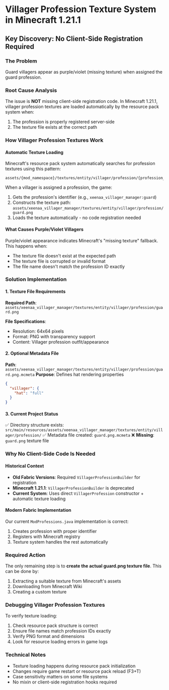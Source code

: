 # Villager Profession Texture System in Minecraft 1.21.1

## Key Discovery: No Client-Side Registration Required

### The Problem
Guard villagers appear as purple/violet (missing texture) when assigned the guard profession.

### Root Cause Analysis
The issue is **NOT** missing client-side registration code. In Minecraft 1.21.1, villager profession textures are loaded automatically by the resource pack system when:
1. The profession is properly registered server-side
2. The texture file exists at the correct path

### How Villager Profession Textures Work

#### Automatic Texture Loading
Minecraft's resource pack system automatically searches for profession textures using this pattern:
```
assets/{mod_namespace}/textures/entity/villager/profession/{profession_id}.png
```

When a villager is assigned a profession, the game:
1. Gets the profession's identifier (e.g., `xeenaa_villager_manager:guard`)
2. Constructs the texture path: `assets/xeenaa_villager_manager/textures/entity/villager/profession/guard.png`
3. Loads the texture automatically - no code registration needed

#### What Causes Purple/Violet Villagers
Purple/violet appearance indicates Minecraft's "missing texture" fallback. This happens when:
- The texture file doesn't exist at the expected path
- The texture file is corrupted or invalid format
- The file name doesn't match the profession ID exactly

### Solution Implementation

#### 1. Texture File Requirements
**Required Path**: `assets/xeenaa_villager_manager/textures/entity/villager/profession/guard.png`

**File Specifications**:
- Resolution: 64x64 pixels
- Format: PNG with transparency support
- Content: Villager profession outfit/appearance

#### 2. Optional Metadata File
**Path**: `assets/xeenaa_villager_manager/textures/entity/villager/profession/guard.png.mcmeta`
**Purpose**: Defines hat rendering properties

```json
{
  "villager": {
    "hat": "full"
  }
}
```

#### 3. Current Project Status
✅ Directory structure exists: `src/main/resources/assets/xeenaa_villager_manager/textures/entity/villager/profession/`
✅ Metadata file created: `guard.png.mcmeta`
❌ **Missing**: `guard.png` texture file

### Why No Client-Side Code Is Needed

#### Historical Context
- **Old Fabric Versions**: Required `VillagerProfessionBuilder` for registration
- **Minecraft 1.21.1**: `VillagerProfessionBuilder` is deprecated
- **Current System**: Uses direct `VillagerProfession` constructor + automatic texture loading

#### Modern Fabric Implementation
Our current `ModProfessions.java` implementation is correct:
1. Creates profession with proper identifier
2. Registers with Minecraft registry
3. Texture system handles the rest automatically

### Required Action
The only remaining step is to **create the actual guard.png texture file**. This can be done by:
1. Extracting a suitable texture from Minecraft's assets
2. Downloading from Minecraft Wiki
3. Creating a custom texture

### Debugging Villager Profession Textures
To verify texture loading:
1. Check resource pack structure is correct
2. Ensure file names match profession IDs exactly
3. Verify PNG format and dimensions
4. Look for resource loading errors in game logs

### Technical Notes
- Texture loading happens during resource pack initialization
- Changes require game restart or resource pack reload (F3+T)
- Case sensitivity matters on some file systems
- No mixin or client-side registration hooks required